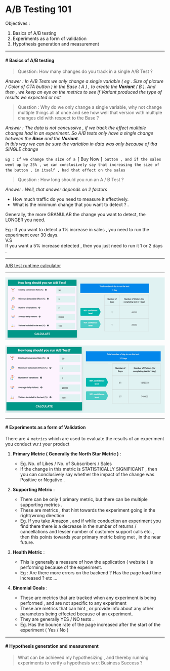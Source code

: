 # A/B Testing 101

Objectives : 

1. Basics of A/B testing
1. Experiments as a form of validation
1. Hypothesis generation and measurement

---
#### # Basics of A/B testing

> Question: How many changes do you track in a single A/B Test ? 

_Answer  : In A/B Tests we only change a single variable ( eg . Size of picture / Color of CTA button ) in the Base ( A ) , to create the **Variant** ( B ). And then , we keep an eye on the metrics to see if Variant produced the type of results we expected or not_

>  Question : Why do we only change a single variable, why not change multiple things all at once and see how well that version with multiple changes did with respect to the Base ? 

_Answer : The data is not concussive , if we track the effect multiple changes had in an experiment. So A/B tests only have a single change between the **Base** and the **Variant**.   
In this way we can be sure the variation in data was only because of tha SINGLE change_

`Eg : If we change the size of a `[ Buy Now ]` button , and if the sales went up by 25% , we can conclusively say that increasing the size of the button , in itself , had that effect on the sales`

> Question : How long should you run an A / B Test ? 

_Answer : Well, that answer depends on 2 factors_   
  + How much traffic do you need to measure it effectively.    
  + What is the minimum change that you want to detect ? . 
 
 Generally, the more GRANULAR the change you want to detect, the LONGER you need.   

Eg :    If you want to detect a 1% increase in sales , you need to run the experiment over 30 days.    
V.S    
If you want a 5% increase detected , then you just need to run it 1 or 2 days .

---

[A/B test runtime calculator](https://www.nabler.com/ab-test-duration-calculator/ 'Calculate the time required to run an A/B test experiment')

---

![Granular Change](./pics/a-b-test-1-day.jpg "granular change")

![Big Change](./pics/a-b-test-5-days.jpg "big change")


---
#### # Experiments as a form of Validation

There are `4 metrics` which are used to evaluate the results of an experiment you conduct w.r.t your product 

1. **Primary Metric ( Generally the North Star Metric )** :
    
   + Eg. No. of Likes / No. of Subscribers / Sales
   + If the change in this metric is STATISTICALLY SIGNIFICANT , then you can conclusively say whether the impact of the change was Positive or Negative .

1. **Supporting Metric** :
    + There can be only 1 primary metric, but there can be multiple supporting metrics .
    + These are metrics , that hint towards the experiment going in the right/wrong direction 
    + Eg. If you take Amazon , and if while conduction an experiment you find there there is a decrease in the number of returns / cancellations and lesser number of customer support calls etc. , then this points towards your primary metric being met , in the near future.

1. **Health Metric** : 
   + This is generally a measure of how the application ( website ) is performing because of the experiment.
   + Eg :  Are there more errors on the backend ?   Has the page load time increased ? etc ...

1. **Binomial Goals** :
    + These are metrics that are tracked when any experiment is being performed , and are not specific to any experiment
    + These are metrics that can hint , or provide info about any other parameters being effected because of an experiment.
    + They are generally YES / NO tests . 
    + Eg. Has the bounce rate of the page increased after the start of the experiment ( Yes / No )


---
#### # Hypothesis generation and measurement


> What can be achieved my hypothesizing , and thereby running experiments to verify a hypothesis w.r.t Business Success ? 

> 